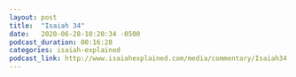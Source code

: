 ```yaml
---
layout: post
title:  "Isaiah 34"
date:   2020-06-28-10:20:34 -0500
podcast_duration: 00:16:28
categories: isaiah-explained
podcast_link: http://www.isaiahexplained.com/media/commentary/Isaiah34.mp3
---
```

